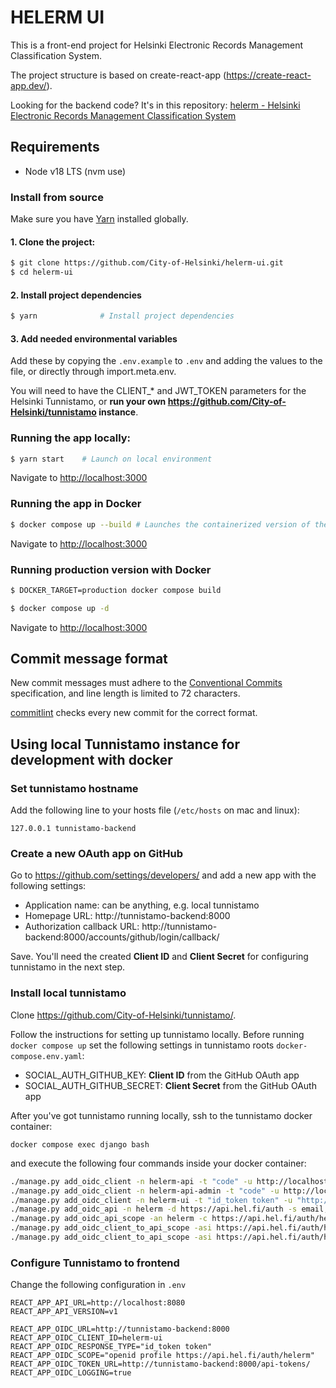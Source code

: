 # HELERM UI

This is a front-end project for Helsinki Electronic Records Management Classification System.

The project structure is based on create-react-app (https://create-react-app.dev/).

Looking for the backend code? It's in this repository: [helerm - Helsinki Electronic Records Management Classification System](https://github.com/City-of-Helsinki/helerm)

## Requirements
* Node v18 LTS (nvm use)

### Install from source

Make sure you have [Yarn](https://yarnpkg.com/en/docs/install) installed globally.

#### 1. Clone the project:

```bash
$ git clone https://github.com/City-of-Helsinki/helerm-ui.git
$ cd helerm-ui
```

#### 2. Install project dependencies

```bash
$ yarn              # Install project dependencies
```

#### 3. Add needed environmental variables
Add these by copying the `.env.example` to `.env` and adding the values to the file, or directly through import.meta.env.

You will need to have the CLIENT_* and JWT_TOKEN parameters for the Helsinki Tunnistamo, or **run your own https://github.com/City-of-Helsinki/tunnistamo instance**.

### Running the app locally:

```bash
$ yarn start    # Launch on local environment
```
Navigate to [http://localhost:3000](http://localhost:3000)

### Running the app in Docker

```bash
$ docker compose up --build # Launches the containerized version of the application
```
Navigate to [http://localhost:3000](http://localhost:3000)

### Running production version with Docker

```bash
$ DOCKER_TARGET=production docker compose build
```

```bash
$ docker compose up -d
```
Navigate to [http://localhost:3000](http://localhost:3000)

## Commit message format

New commit messages must adhere to the [Conventional Commits](https://www.conventionalcommits.org/)
specification, and line length is limited to 72 characters.

[commitlint](https://github.com/conventional-changelog/commitlint) checks every new commit for the correct format.

## Using local Tunnistamo instance for development with docker

### Set tunnistamo hostname

Add the following line to your hosts file (`/etc/hosts` on mac and linux):

    127.0.0.1 tunnistamo-backend

### Create a new OAuth app on GitHub

Go to https://github.com/settings/developers/ and add a new app with the following settings:

- Application name: can be anything, e.g. local tunnistamo
- Homepage URL: http://tunnistamo-backend:8000
- Authorization callback URL: http://tunnistamo-backend:8000/accounts/github/login/callback/

Save. You'll need the created **Client ID** and **Client Secret** for configuring tunnistamo in the next step.

### Install local tunnistamo

Clone https://github.com/City-of-Helsinki/tunnistamo/.

Follow the instructions for setting up tunnistamo locally. Before running `docker compose up` set the following settings in tunnistamo roots `docker-compose.env.yaml`:

- SOCIAL_AUTH_GITHUB_KEY: **Client ID** from the GitHub OAuth app
- SOCIAL_AUTH_GITHUB_SECRET: **Client Secret** from the GitHub OAuth app

After you've got tunnistamo running locally, ssh to the tunnistamo docker container:

`docker compose exec django bash`

and execute the following four commands inside your docker container:

```bash
./manage.py add_oidc_client -n helerm-api -t "code" -u http://localhost:8080/pysocial/complete/tunnistamo/ -i https://api.hel.fi/auth/helerm -m github -s dev -c
./manage.py add_oidc_client -n helerm-api-admin -t "code" -u http://localhost:8080/pysocial/complete/tunnistamo/ -i helerm-api-admin -m github -s dev -c
./manage.py add_oidc_client -n helerm-ui -t "id_token token" -u "http://localhost:3000/callback" "http://localhost:3000/renew" -i helerm-ui -m github -s dev
./manage.py add_oidc_api -n helerm -d https://api.hel.fi/auth -s email,profile -c https://api.hel.fi/auth/helerm
./manage.py add_oidc_api_scope -an helerm -c https://api.hel.fi/auth/helerm -n "helerm" -d "Lorem ipsum"
./manage.py add_oidc_client_to_api_scope -asi https://api.hel.fi/auth/helerm -c helerm-api-admin
./manage.py add_oidc_client_to_api_scope -asi https://api.hel.fi/auth/helerm -c helerm-ui
```

### Configure Tunnistamo to frontend

Change the following configuration in `.env`

```
REACT_APP_API_URL=http://localhost:8080
REACT_APP_API_VERSION=v1

REACT_APP_OIDC_URL=http://tunnistamo-backend:8000
REACT_APP_OIDC_CLIENT_ID=helerm-ui
REACT_APP_OIDC_RESPONSE_TYPE="id_token token"
REACT_APP_OIDC_SCOPE="openid profile https://api.hel.fi/auth/helerm"
REACT_APP_OIDC_TOKEN_URL=http://tunnistamo-backend:8000/api-tokens/
REACT_APP_OIDC_LOGGING=true
```
